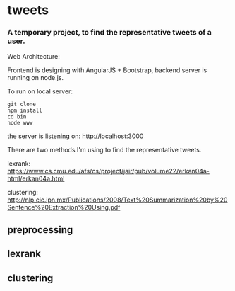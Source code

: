 # tweets

### A temporary project, to find the representative tweets of a user.

Web Architecture:

Frontend is designing with AngularJS + Bootstrap, backend server is running on node.js.


To run on local server:

```
git clone
npm install
cd bin
node www
```

the server is listening on: http://localhost:3000

There are two methods I'm using to find the representative tweets.

lexrank:
https://www.cs.cmu.edu/afs/cs/project/jair/pub/volume22/erkan04a-html/erkan04a.html

clustering: http://nlp.cic.ipn.mx/Publications/2008/Text%20Summarization%20by%20Sentence%20Extraction%20Using.pdf

## preprocessing

## lexrank

## clustering

